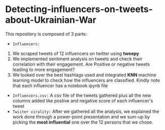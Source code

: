 # Detecting-influencers-on-tweets-about-Ukrainian-War

 This repository is composed of 3 parts:
 * `Influencers:` 
 1. We scraped tweets of 12 influencers on twitter using **tweepy** 
 2. We implemented sentiment analysis on tweets and check their correlation with their engagement. Are Positive or negative tweets leading to more engagement?
 3. We looked over the  best hashtags used and integrated **KNN** machine learning model to check how the influencers are classified.
Kindly note that each influencer has a notebook ipynb file
* `Influencers.csv:` A csv file of the tweets gathered plus all the new columns added like postive and negative score of each influencer's tweet
* `Twiiter virality:` After we gathered all the analysis, we explained the work done through a power-point presentation and we sum-up by picking the **most influential** one over the 12 persons that we chose.

